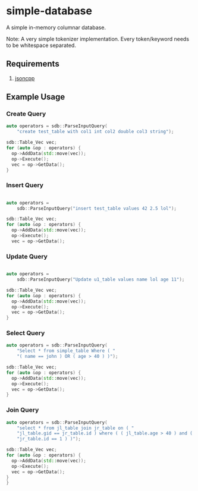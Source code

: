 # simple-database

A simple in-memory columnar database.

Note: A very simple tokenizer implementation. Every token/keyword needs to be whitespace separated.

## Requirements
1. [jsoncpp](https://github.com/open-source-parsers/jsoncpp)

## Example Usage

### Create Query

```cpp
auto operators = sdb::ParseInputQuery(
    "create test_table with col1 int col2 double col3 string");

sdb::Table_Vec vec;
for (auto &op : operators) {
  op->AddData(std::move(vec));
  op->Execute();
  vec = op->GetData();
}
```

### Insert Query

```cpp

auto operators =
    sdb::ParseInputQuery("insert test_table values 42 2.5 lol");

sdb::Table_Vec vec;
for (auto &op : operators) {
  op->AddData(std::move(vec));
  op->Execute();
  vec = op->GetData();
```

### Update Query

```cpp

auto operators =
    sdb::ParseInputQuery("Update u1_table values name lol age 11");

sdb::Table_Vec vec;
for (auto &op : operators) {
  op->AddData(std::move(vec));
  op->Execute();
  vec = op->GetData();
}
```

### Select Query

```cpp
auto operators = sdb::ParseInputQuery(
    "Select * from simple_table Where ( "
    "( name == john ) OR ( age > 40 ) )");

sdb::Table_Vec vec;
for (auto &op : operators) {
  op->AddData(std::move(vec));
  op->Execute();
  vec = op->GetData();
}
```

### Join Query

```cpp
auto operators = sdb::ParseInputQuery(
    "select * from jl_table join jr_table on ( "
    "jl_table.gid == jr_table.id ) where ( ( jl_table.age > 40 ) and ( "
    "jr_table.id == 1 ) )");

sdb::Table_Vec vec;
for (auto &op : operators) {
  op->AddData(std::move(vec));
  op->Execute();
  vec = op->GetData();
}
}
```

